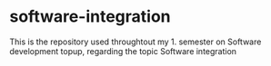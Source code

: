 # software-integration
This is the repository used throughtout my 1. semester on Software development topup, regarding the topic Software integration

# 